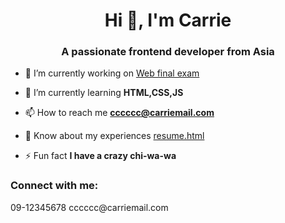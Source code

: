 <h1 align="center">Hi 👋, I'm Carrie</h1>
<h3 align="center">A passionate frontend developer from Asia</h3>

- 🔭 I’m currently working on [Web final exam](index.html)

- 🌱 I’m currently learning **HTML,CSS,JS**

- 📫 How to reach me **cccccc@carriemail.com**

- 📄 Know about my experiences [resume.html](resume.html)

- ⚡ Fun fact **I have a crazy chi-wa-wa**

<h3 align="left">Connect with me:</h3>
<p align="left">
  09-12345678 cccccc@carriemail.com
</p>
